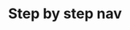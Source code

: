 ---
layout: frontend-template-documentation
sectionKey: Frontend templates
eleventyNavigation:
  parent: Frontend templates
title: Step by step nav
description:
figmaLink:
howItWorks:
examples:
  0:
    title: "Get Tax-Free Childcare: step by step"
    link: https://www.gov.uk/get-tax-free-childcare
  1:
    title: "Tell DVLA you've changed address: step by step"
    link: https://www.gov.uk/tell-dvla-changed-address
  2:
    title: "Set up a limited company: step by step"
    link: https://www.gov.uk/set-up-limited-company
contentDataLink: https://content-data.publishing.service.gov.uk/content?submitted=true&date_range=past-30-days&search_term=&document_type=step_by_step_nav&organisation_id=all
contentSchema:
  title: step_by_step_nav
  link: https://docs.publishing.service.gov.uk/content-schemas/step_by_step_nav.html
contentType:
  title: step_by_step_nav
  link: https://docs.publishing.service.gov.uk/document-types/step_by_step_nav.html
publishingApp: collections publisher
components:
  0:
    componentName: Layout super navigation header
    componentURL: https://components.publishing.service.gov.uk/component-guide/layout_super_navigation_header
    generated: auto
    input:
  1:
    componentName: Breadcrumbs
    componentURL: https://components.publishing.service.gov.uk/component-guide/breadcrumbs
    generated:
    input:
  2:
    componentName: Page title
    componentURL: https://components.publishing.service.gov.uk/component-guide/title
    generated:
    input:
  3:
    componentName: Govspeak content
    componentURL: https://components.publishing.service.gov.uk/component-guide/govspeak
    generated:
    input:
  4:
    componentName: Step by step navigation
    componentURL: https://components.publishing.service.gov.uk/component-guide/step_by_step_nav
    generated:
    input:
  5:
    componentName: Feedback
    componentURL: https://components.publishing.service.gov.uk/component-guide/feedback
    generated: auto
    input:
  6:
    componentName: Layout footer
    componentURL: https://components.publishing.service.gov.uk/component-guide/layout_footer
    generated: auto
    input:
insights:
  0:
    title:
    link:
    description:
    date:
issues:
  0:
    title:
    link:
issueLink:
---